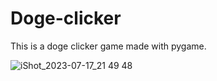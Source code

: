 # Doge-clicker
This is a doge clicker game made with pygame.


![iShot_2023-07-17_21 49 48](https://github.com/musicsong2/Doge-clicker/assets/109723115/2dda0844-aed4-4be4-9c9b-573bf90503cb)

